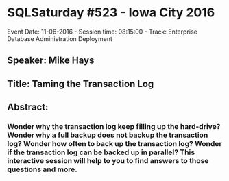# SQLSaturday #523 - Iowa City 2016
Event Date: 11-06-2016 - Session time: 08:15:00 - Track: Enterprise Database Administration  Deployment
## Speaker: Mike Hays
## Title: Taming the Transaction Log
## Abstract:
### Wonder why the transaction log keep filling up the hard-drive?  Wonder why a full backup does not backup the transaction log?  Wonder how often to back up the transaction log?  Wonder if the transaction log can be backed up in parallel?  This interactive session will help to you to find answers to those questions and more.

